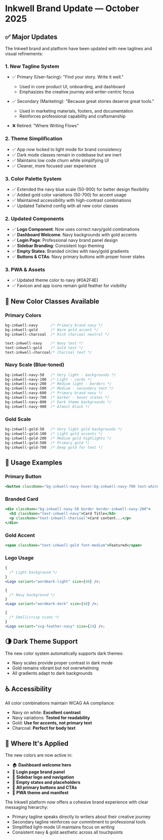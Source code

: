 # Inkwell Brand Update — October 2025

## ✅ Major Updates

The Inkwell brand and platform have been updated with new taglines and visual refinements:

### 1. **New Tagline System**

- ✅ Primary (User-facing): "Find your story. Write it well."
  - Used in core product UI, onboarding, and dashboard
  - Emphasizes the creative journey and writer-centric focus

- ✅ Secondary (Marketing): "Because great stories deserve great tools."
  - Used in marketing materials, footers, and documentation
  - Reinforces professional capability and craftsmanship

- ❌ Retired: "Where Writing Flows"

### 2. **Theme Simplification**

- ✅ App now locked to light mode for brand consistency
- ✅ Dark mode classes remain in codebase but are inert
- ✅ Maintains low code churn while simplifying UI
- ✅ Cleaner, more focused user experience

### 3. **Color Palette System**

- ✅ Extended the navy blue scale (50-900) for better design flexibility
- ✅ Added gold color variations (50-700) for accent usage
- ✅ Maintained accessibility with high-contrast combinations
- ✅ Updated Tailwind config with all new color classes

### 2. **Updated Components**

- ✅ **Logo Component**: Now uses correct navy/gold combinations
- ✅ **Dashboard Welcome**: Navy backgrounds with gold accents
- ✅ **Login Page**: Professional navy brand panel design
- ✅ **Sidebar Branding**: Consistent logo theming
- ✅ **Empty States**: Branded circles with navy/gold gradients
- ✅ **Buttons & CTAs**: Navy primary buttons with proper hover states

### 3. **PWA & Assets**

- ✅ Updated theme color to navy (#0A2F4E)
- ✅ Favicon and app icons remain gold feather for visibility

## 🎨 New Color Classes Available

### Primary Colors

```css
bg-inkwell-navy      /* Primary brand navy */
bg-inkwell-gold      /* Warm gold accent */
bg-inkwell-charcoal  /* Rich charcoal neutral */

text-inkwell-navy    /* Navy text */
text-inkwell-gold    /* Gold text */
text-inkwell-charcoal/* Charcoal text */
```

### Navy Scale (Blue-toned)

```css
bg-inkwell-navy-50   /* Very light - backgrounds */
bg-inkwell-navy-100  /* Light - cards */
bg-inkwell-navy-200  /* Medium light - borders */
bg-inkwell-navy-500  /* Medium - secondary text */
bg-inkwell-navy-600  /* Primary brand navy */
bg-inkwell-navy-700  /* Darker - hover states */
bg-inkwell-navy-800  /* Dark theme backgrounds */
bg-inkwell-navy-900  /* Almost black */
```

### Gold Scale

```css
bg-inkwell-gold-50   /* Very light gold backgrounds */
bg-inkwell-gold-100  /* Light gold accents */
bg-inkwell-gold-200  /* Medium gold highlights */
bg-inkwell-gold-500  /* Primary gold */
bg-inkwell-gold-700  /* Deep gold for text */
```

## 🚀 Usage Examples

### Primary Button

```jsx
<button className="bg-inkwell-navy hover:bg-inkwell-navy-700 text-white">Create Project</button>
```

### Branded Card

```jsx
<div className="bg-inkwell-navy-50 border border-inkwell-navy-200">
  <h3 className="text-inkwell-navy">Card Title</h3>
  <p className="text-inkwell-charcoal">Card content...</p>
</div>
```

### Gold Accent

```jsx
<span className="text-inkwell-gold font-medium">Featured</span>
```

### Logo Usage

```jsx
{
  /* Light background */
}
<Logo variant="wordmark-light" size={48} />;

{
  /* Navy background */
}
<Logo variant="wordmark-dark" size={48} />;

{
  /* Small/crisp sizes */
}
<Logo variant="svg-feather-navy" size={24} />;
```

## 🌗 Dark Theme Support

The new color system automatically supports dark themes:

- Navy scales provide proper contrast in dark mode
- Gold remains vibrant but not overwhelming
- All gradients adapt to dark backgrounds

## ♿ Accessibility

All color combinations maintain WCAG AA compliance:

- Navy on white: **Excellent contrast**
- Navy variations: **Tested for readability**
- Gold: **Use for accents, not primary text**
- Charcoal: **Perfect for body text**

## 📱 Where It's Applied

The new colors are now active in:

- 🏠 **Dashboard welcome hero**
- 🔐 **Login page brand panel**
- 🧭 **Sidebar logo and navigation**
- 📄 **Empty states and placeholders**
- 🔗 **All primary buttons and CTAs**
- 📱 **PWA theme and manifest**

The Inkwell platform now offers a cohesive brand experience with clear messaging hierarchy:

- Primary tagline speaks directly to writers about their creative journey
- Secondary tagline reinforces our commitment to professional tools
- Simplified light-mode UI maintains focus on writing
- Consistent navy & gold aesthetic across all touchpoints
